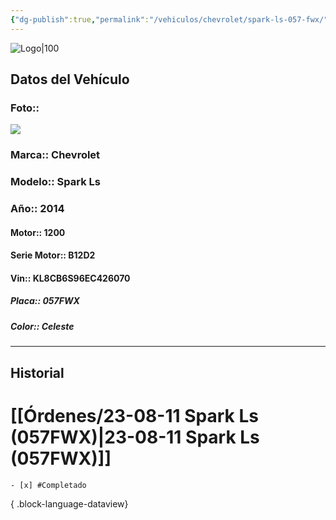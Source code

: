 ```yaml
---
{"dg-publish":true,"permalink":"/vehiculos/chevrolet/spark-ls-057-fwx/","created":"","updated":""}
---
```


![Logo|100](http://drive.google.com/uc?export=view&id=137fl3TIZ0-PU8b-Pt0bsjclwHub_u78G)

## Datos del Vehículo 
### Foto:: 
![](http://drive.google.com/uc?export=view&id=1iuVEKCb4Ls22n28JimnSOiEFd_GBCI3e)

### Marca:: Chevrolet 
### Modelo:: Spark Ls
### Año:: 2014
#### Motor:: 1200
#### Serie Motor:: B12D2
#### Vin:: KL8CB6S96EC426070
##### Placa:: 057FWX
##### Color:: Celeste
---

## Historial

# [[Órdenes/23-08-11 Spark Ls (057FWX)\|23-08-11 Spark Ls (057FWX)]]

    - [x] #Completado

{ .block-language-dataview} 